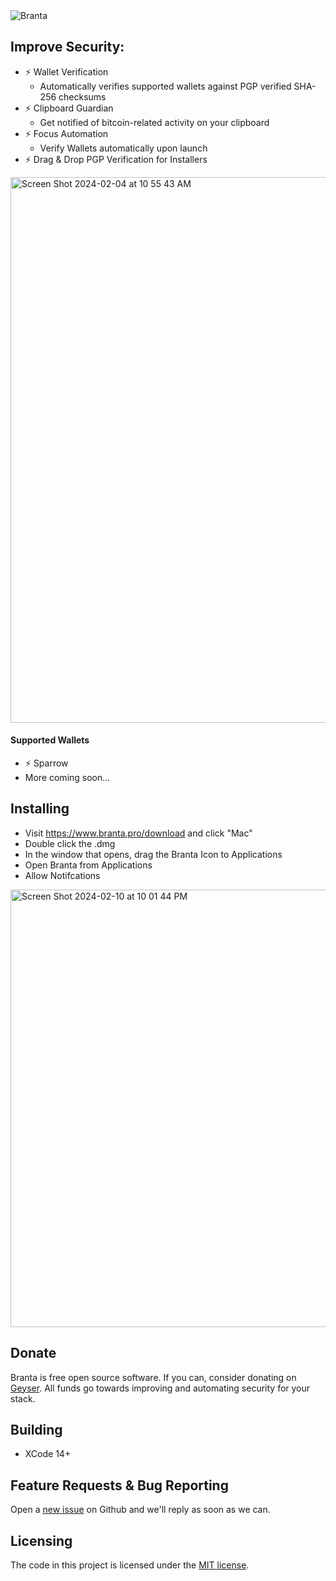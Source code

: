 <picture>
  <source media="(prefers-color-scheme: dark)" srcset="branta/Assets.xcassets/goldwhitecropped.imageset/goldwhitecropped.png">
  <source media="(prefers-color-scheme: light)" srcset="branta/Assets.xcassets/goldblackcropped.imageset/goldblackcropped.jpeg">
  <img alt="Branta" src="Branta/Assets/goldblackcropped.jpg">
</picture>

## Improve Security:
 - ⚡️ Wallet Verification
   - Automatically verifies supported wallets against PGP verified SHA-256 checksums
 - ⚡️ Clipboard Guardian
   - Get notified of bitcoin-related activity on your clipboard
 - ⚡️ Focus Automation
   - Verify Wallets automatically upon launch
 - ⚡️ Drag & Drop PGP Verification for Installers
  
  <img width="873" alt="Screen Shot 2024-02-04 at 10 55 43 AM" src="https://github.com/BrantaOps/branta-mac/assets/74844722/75644c8e-591e-4871-a48c-161a4f9ae209">


#### Supported Wallets
- ⚡️ Sparrow
- More coming soon...

## Installing

- Visit https://www.branta.pro/download and click "Mac"
- Double click the .dmg
- In the window that opens, drag the Branta Icon to Applications
- Open Branta from Applications
- Allow Notifcations
<img width="700" alt="Screen Shot 2024-02-10 at 10 01 44 PM" src="https://github.com/BrantaOps/branta-mac/assets/74844722/2d678f46-ffd5-4362-8f59-302b740c5b20">

## Donate

Branta is free open source software. If you can, consider donating on [Geyser](https://geyser.fund/project/branta). All funds go towards improving and automating security for your stack.

## Building
- XCode 14+

## Feature Requests & Bug Reporting

Open a [new issue](https://github.com/BrantaOps/branta-mac/issues/new) on Github and we'll reply as soon as we can.

## Licensing

The code in this project is licensed under the [MIT license](LICENSE).
